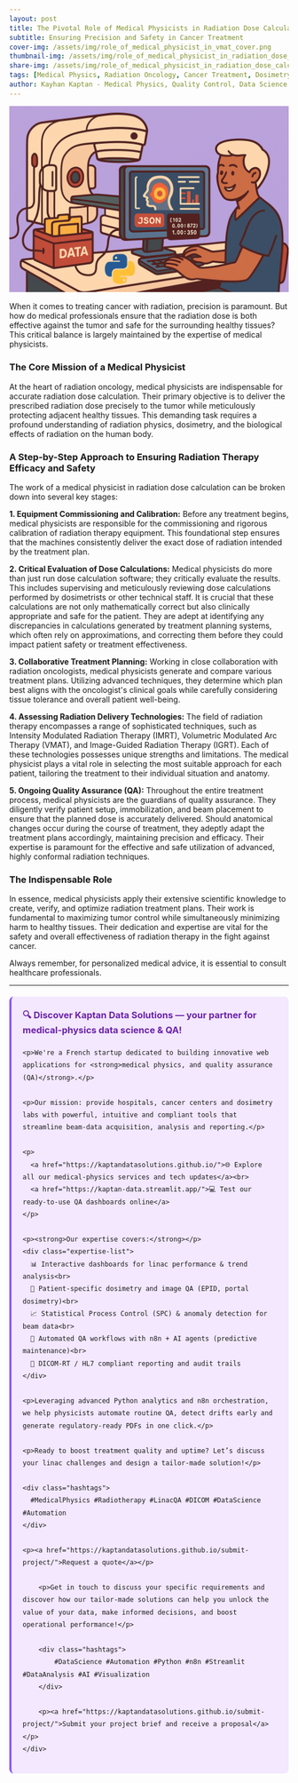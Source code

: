 ```yaml
---
layout: post
title: The Pivotal Role of Medical Physicists in Radiation Dose Calculation
subtitle: Ensuring Precision and Safety in Cancer Treatment
cover-img: /assets/img/role_of_medical_physicist_in_vmat_cover.png
thumbnail-img: /assets/img/role_of_medical_physicist_in_radiation_dose_calculation.png
share-img: /assets/img/role_of_medical_physicist_in_radiation_dose_calculation.png
tags: [Medical Physics, Radiation Oncology, Cancer Treatment, Dosimetry, Quality Assurance, Patient Safety, Medical Devices]  
author: Kayhan Kaptan - Medical Physics, Quality Control, Data Science and Automation
---
```


[![](/assets/img/role_of_medical_physicist_in_radiation_dose_calculation.png)](https://www.youtube.com/channel/UCWkX7E-ImVbf0O3ocAW51wg)

When it comes to treating cancer with radiation, precision is paramount. But how do medical professionals ensure that the radiation dose is both effective against the tumor and safe for the surrounding healthy tissues? This critical balance is largely maintained by the expertise of medical physicists.

### The Core Mission of a Medical Physicist

At the heart of radiation oncology, medical physicists are indispensable for accurate radiation dose calculation. Their primary objective is to deliver the prescribed radiation dose precisely to the tumor while meticulously protecting adjacent healthy tissues. This demanding task requires a profound understanding of radiation physics, dosimetry, and the biological effects of radiation on the human body.

### A Step-by-Step Approach to Ensuring Radiation Therapy Efficacy and Safety

The work of a medical physicist in radiation dose calculation can be broken down into several key stages:

**1. Equipment Commissioning and Calibration:**
Before any treatment begins, medical physicists are responsible for the commissioning and rigorous calibration of radiation therapy equipment. This foundational step ensures that the machines consistently deliver the exact dose of radiation intended by the treatment plan.

**2. Critical Evaluation of Dose Calculations:**
Medical physicists do more than just run dose calculation software; they critically evaluate the results. This includes supervising and meticulously reviewing dose calculations performed by dosimetrists or other technical staff. It is crucial that these calculations are not only mathematically correct but also clinically appropriate and safe for the patient. They are adept at identifying any discrepancies in calculations generated by treatment planning systems, which often rely on approximations, and correcting them before they could impact patient safety or treatment effectiveness.

**3. Collaborative Treatment Planning:**
Working in close collaboration with radiation oncologists, medical physicists generate and compare various treatment plans. Utilizing advanced techniques, they determine which plan best aligns with the oncologist's clinical goals while carefully considering tissue tolerance and overall patient well-being.

**4. Assessing Radiation Delivery Technologies:**
The field of radiation therapy encompasses a range of sophisticated techniques, such as Intensity Modulated Radiation Therapy (IMRT), Volumetric Modulated Arc Therapy (VMAT), and Image-Guided Radiation Therapy (IGRT). Each of these technologies possesses unique strengths and limitations. The medical physicist plays a vital role in selecting the most suitable approach for each patient, tailoring the treatment to their individual situation and anatomy.

**5. Ongoing Quality Assurance (QA):**
Throughout the entire treatment process, medical physicists are the guardians of quality assurance. They diligently verify patient setup, immobilization, and beam placement to ensure that the planned dose is accurately delivered. Should anatomical changes occur during the course of treatment, they adeptly adapt the treatment plans accordingly, maintaining precision and efficacy. Their expertise is paramount for the effective and safe utilization of advanced, highly conformal radiation techniques.

### The Indispensable Role

In essence, medical physicists apply their extensive scientific knowledge to create, verify, and optimize radiation treatment plans. Their work is fundamental to maximizing tumor control while simultaneously minimizing harm to healthy tissues. Their dedication and expertise are vital for the safety and overall effectiveness of radiation therapy in the fight against cancer.

Always remember, for personalized medical advice, it is essential to consult healthcare professionals.

---

<html lang="en">
<head>
    <meta charset="UTF-8">
    <meta name="viewport" content="width=device-width, initial-scale=1.0">
    <title>Kaptan Data Solutions</title>
    <style>
        .citation {
            background-color: #f3e8ff;
            border-left: 4px solid #8b5cf6;
            padding: 20px;
            margin: 20px 0;
            border-radius: 8px;
            font-family: -apple-system, BlinkMacSystemFont, 'Segoe UI', Roboto, sans-serif;
            line-height: 1.6;
        }
        .citation h3 {
            color: #6b21a8;
            margin-top: 0;
        }
        .citation a {
            color: #7c3aed;
            text-decoration: none;
        }
        .citation a:hover {
            text-decoration: underline;
        }
        .expertise-list {
            margin: 15px 0;
        }
        .hashtags {
            font-weight: bold;
            color: #7c3aed;
            margin-top: 15px;
        }
    </style>
</head>
<body>
    <div class="citation">
        <h3>🔍 Discover Kaptan Data Solutions — your partner for medical-physics data science & QA!</h3>

    <p>We're a French startup dedicated to building innovative web applications for <strong>medical physics, and quality assurance (QA)</strong>.</p>

    <p>Our mission: provide hospitals, cancer centers and dosimetry labs with powerful, intuitive and compliant tools that streamline beam-data acquisition, analysis and reporting.</p>

    <p>
      <a href="https://kaptandatasolutions.github.io/">🌐 Explore all our medical-physics services and tech updates</a><br>
      <a href="https://kaptan-data.streamlit.app/">💻 Test our ready-to-use QA dashboards online</a>
    </p>

    <p><strong>Our expertise covers:</strong></p>
    <div class="expertise-list">
      📊 Interactive dashboards for linac performance & trend analysis<br>
      🔬 Patient-specific dosimetry and image QA (EPID, portal dosimetry)<br>
      📈 Statistical Process Control (SPC) & anomaly detection for beam data<br>
      🤖 Automated QA workflows with n8n + AI agents (predictive maintenance)<br>
      📑 DICOM-RT / HL7 compliant reporting and audit trails
    </div>

    <p>Leveraging advanced Python analytics and n8n orchestration, we help physicists automate routine QA, detect drifts early and generate regulatory-ready PDFs in one click.</p>

    <p>Ready to boost treatment quality and uptime? Let’s discuss your linac challenges and design a tailor-made solution!</p>

    <div class="hashtags">
      #MedicalPhysics #Radiotherapy #LinacQA #DICOM #DataScience #Automation
    </div>

    <p><a href="https://kaptandatasolutions.github.io/submit-project/">Request a quote</a></p>
        
        <p>Get in touch to discuss your specific requirements and discover how our tailor-made solutions can help you unlock the value of your data, make informed decisions, and boost operational performance!</p>
        
        <div class="hashtags">
            #DataScience #Automation #Python #n8n #Streamlit #DataAnalysis #AI #Visualization
        </div>
        
        <p><a href="https://kaptandatasolutions.github.io/submit-project/">Submit your project brief and receive a proposal</a></p>
    </div>
</body>
</html>